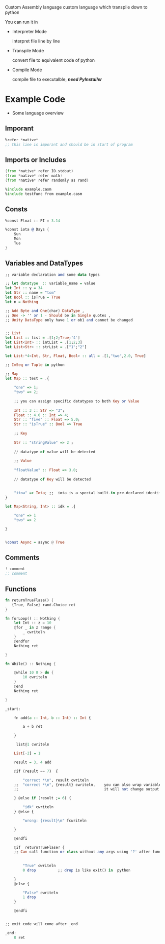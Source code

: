 Custom Assembly language
custom  language which transpile down to python

You can run it in 

- Interpreter Mode

    interpret file line by line
    
- Transpile Mode

    convert file to equivalent code of python

- Compile Mode

    compile file to executalble, ***need PyInstaller***

# Example Code

- Some language overview

## Imporant
```asm
%refer *native*  
;; this line is imporant and should be in start of program
```

## Imports or Includes

```asm
(from *native* refer IO.stdout)
(from *native* refer math)
(from *native* refer randomly as rand)

%include example.casm
%include testfunc from example.casm
```
## Consts
```asm
%const Float :: PI = 3.14

%const iota @ Days {
    Sun
    Mon
    Tue
}
```
## Variables and DataTypes

```haskell
;; variable declaration and some data types

;; let datatype  :: variable_name = value
let Int :: y = 34
let Str :: name = "tom"
let Bool :: isTrue = True
let n = Nothing

;; Add Byte and One(char) DataType ,
;; One -> '' or 1 - Should be in Single quotes ,
;; Unity DataType only have 1 or ob1 and cannot be changed


;; List
let List :: list = .[1;2;True;'4']
let List<Int> :: intList = .[1;2;3]
let List<Str> :: strList = .["1";"2"]

let List:*4<Int, Str, Float, Bool> :: all = .[1,"two",2.0, True]

;; ImSeq or Tuple in python

;; Map
let Map :: test = .{
    
    "one" => 1;
    "two" => 2;
    
    ;; you can assign specific datatypes to both Key or Value
    
    Int :: 3 :: Str => "3";
    Float :: 4.0 :: Int => 4;
    Str :: "five" :: Float => 5.0;
    Str :: "isTrue" :: Bool => True
    
    ;; Key
    
    Str :: "stringValue" => 2 ;
    
    // datatype of value will be detected
    
    ;; Value
    
    "floatValue" :: Float => 3.0;
    
    // datatype of Key will be detected
    
    
    "itoa" => Iota; ;;  iota is a special built-in pre-declared identifier that simplifies the definition of incrementing constants
}

let Map<String, Int> :: idk = .{

    "one" => 1
    "two" => 2

}


%const Async = async @ True
```
## Comments
```asm
! comment
;; comment
```
## Functions

```rust
fn returnTrueFlase() {
   {True, False} rand.Choice ret
}

fn forLoop() :: Nothing {
    let Int :: z = 10
    @for _ in z range {
        _ cwriteln
    }
    @endfor
    Nothing ret

}

fn While() :: Nothing {

    @while 10 0 > do {
        10 cwriteln
    }
    @end
    Nothing ret

}

```

```haskell
_start:

    fn add(a :: Int, b :: Int) :: Int {

        a + b ret

    }

     list@1 cwriteln

    List[-2] = 1

    result = 3, 4 add

    @if (result == 7)  {

        "correct *\n", result cwriteln
    ;;  "correct *\n", {result} cwriteln,    you can also wrap variable with curly braces if you need more readability
    ;;                                       it will not change output

    } @else if (result ;= 6) {

        "idk" cwriteln
    } @else {

        "wrong: {result}\n" fcwriteln

    }

    @endfi

    @if  returnTrueFlase? {
    ;; Can call function or class without any args using '?' after function
    
    
        "True" cwriteln
        0 drop          ;; drop is like exit() in  python

    }
    @else {

        "False" cwriteln
        1 drop
    }

    @endfi


;; exit code will come after _end

_end:
    0 ret
```
